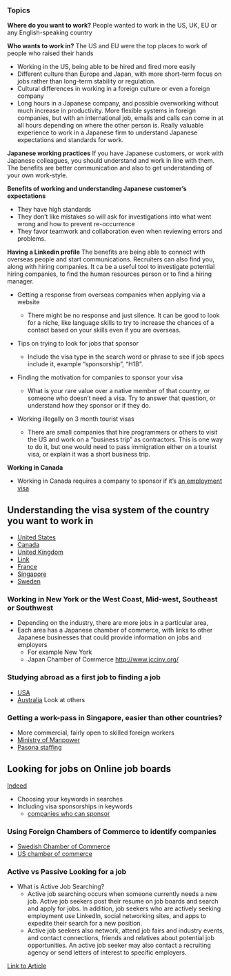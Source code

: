 
### Topics
**Where do you want to work?**
People wanted to work in the US, UK, EU or any English-speaking country

**Who wants to work in?**
The US and EU were the top places to work of people who raised their hands

- Working in the US, being able to be hired and fired more easily
- Different culture than Europe and Japan, with more short-term focus on jobs rather than long-term stability or regulation.
- Cultural differences in working in a foreign culture or even a foreign company
- Long hours in a Japanese company, and possible overworking without much increase in productivity. More flexible systems in foreign companies, but with an international job, emails and calls can come in at all hours depending on where the other person is. Really valuable experience to work in a Japanese firm to understand Japanese expectations and standards for work.

**Japanese working practices**
If you have Japanese customers, or work with Japanese colleagues, you should understand and work in line with them. The benefits are better communication and also to get understanding of your own work-style. 

**Benefits of working and understanding Japanese customer’s expectations**
- They have high standards
- They don’t like mistakes so will ask for investigations into what went wrong and how to prevent re-occurrence
- They favor teamwork and collaboration even when reviewing errors and problems.

**Having a Linkedin profile**
The benefits are being able to connect with overseas people and start communications. Recruiters can also find you, along with hiring companies. It ca be a useful tool to investigate potential hiring companies, to find the human resources person or to find a hiring manager.

- Getting a response from overseas companies when applying via a website
  - There might be no response and just silence. It can be good to look for a niche, like language skills to try to increase the chances of a contact based on your skills even if you are overseas.

- Tips on trying to look for jobs that sponsor
  - Include the visa type in the search word or phrase to see if job specs include it, example “sponsorship”, “H1B”.

- Finding the motivation for companies to sponsor your visa
  - What is your rare value over a native member of that country, or someone who doesn’t need a visa. Try to answer that question, or understand how they sponsor or if they do.

- Working illegally on 3 month tourist visas
  - There are small companies that hire programmers or others to visit the US and work on a “business trip” as contractors. This is one way to do it, but one would need to pass immigration either on a tourist visa, or explain it was a short business trip.

**Working in Canada**
- Working in Canada requires a company to sponsor if it’s [an employment visa](http://www.cic.gc.ca/english/work/apply-who-permit.asp)

## Understanding the visa system of the country you want to work in
- [United States](https://travel.state.gov/content/visas/en/employment/temporary.html)
- [Canada](http://www.cic.gc.ca/english/work/apply-who-permit.asp)
- [United Kingdom](http://www.workpermit.com/immigration/united-kingdom/tier-2-visa-skilled-workers)
- [Link](https://www.gov.uk/guidance/immigration-rules/immigration-rules-appendix-k-shortage-occupation-list)
- [France](https://chicago.consulfrance.org/Long-stay-visa-to-work-in-France)
- [Singapore](http://www.mom.gov.sg/passes-and-permits)
- [Sweden](https://www.migrationsverket.se/English/Private-individuals/Working-in-Sweden/Employed/Work-permit-requirements.html)

### Working in New York or the West Coast, Mid-west, Southeast or Southwest
- Depending on the industry, there are more jobs in a particular area, 
- Each area has a Japanese chamber of commerce, with links to other Japanese businesses that could provide information on jobs and employers
  - For example New York
  - Japan Chamber of Commerce http://www.jcciny.org/

### Studying abroad as a first job to finding a job
- [USA](https://educationusa.state.gov/your-5-steps-us-study)
- [Australia](https://www.studyinaustralia.gov.au/english/apply-to-study)
Look at others

### Getting a work-pass in Singapore, easier than other countries?
- More commercial, fairly open to skilled foreign workers
- [Ministry of Manpower](http://www.mom.gov.sg/documents-and-publications/foreign-workforce-numbers)
- [Pasona staffing](http://www.pasona.com.sg//jobSeekers/QA.php)

## Looking for jobs on Online job boards

[Indeed](https://www.indeed.com/)

- Choosing your keywords in searches
- Including visa sponsorships in keywords
  - [companies who can sponsor](https://j1visa.state.gov/participants/how-to-apply/sponsor-search/)

### Using Foreign Chambers of Commerce to identify companies
- [Swedish Chamber of Commerce](http://www.sccj.org/)
- [US chamber of commerce](http://www.accj.or.jp/?lang=en) 

### Active vs Passive Looking for a job
- What is Active Job Searching?
  - Active job searching occurs when someone currently needs a new job. Active job seekers post their resume on job boards and search and apply for jobs. In addition, job seekers who are actively seeking employment use LinkedIn, social networking sites, and apps to expedite their search for a new position.
  - Active job seekers also network, attend job fairs and industry events, and contact connections, friends and relatives about potential job opportunities. An active job seeker may also contact a recruiting agency or send letters of interest to specific employers.

[Link to Article](https://www.thebalance.com/top-tips-for-passive-job-seekers-2062188)



